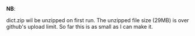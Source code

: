 **NB**: 

dict.zip wil be unzipped on first run.
The unzipped file size (29MB) is over github's upload limit.
So far this is as small as I can make it. 
